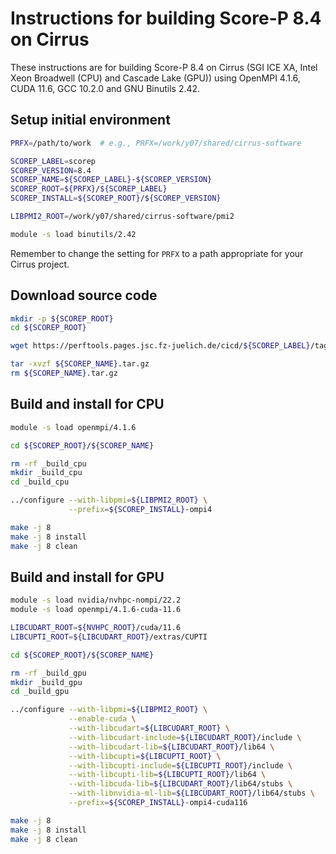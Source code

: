 Instructions for building Score-P 8.4 on Cirrus
===============================================

These instructions are for building Score-P 8.4 on Cirrus (SGI ICE XA, Intel Xeon Broadwell (CPU) and Cascade Lake (GPU))
using OpenMPI 4.1.6, CUDA 11.6, GCC 10.2.0 and GNU Binutils 2.42.


Setup initial environment
-------------------------

```bash
PRFX=/path/to/work  # e.g., PRFX=/work/y07/shared/cirrus-software

SCOREP_LABEL=scorep
SCOREP_VERSION=8.4
SCOREP_NAME=${SCOREP_LABEL}-${SCOREP_VERSION}
SCOREP_ROOT=${PRFX}/${SCOREP_LABEL}
SCOREP_INSTALL=${SCOREP_ROOT}/${SCOREP_VERSION}

LIBPMI2_ROOT=/work/y07/shared/cirrus-software/pmi2

module -s load binutils/2.42
```

Remember to change the setting for `PRFX` to a path appropriate for your Cirrus project.


Download source code
--------------------

```bash
mkdir -p ${SCOREP_ROOT}
cd ${SCOREP_ROOT}

wget https://perftools.pages.jsc.fz-juelich.de/cicd/${SCOREP_LABEL}/tags/${SCOREP_NAME}/${SCOREP_NAME}.tar.gz

tar -xvzf ${SCOREP_NAME}.tar.gz
rm ${SCOREP_NAME}.tar.gz
```


Build and install for CPU
-------------------------

```bash
module -s load openmpi/4.1.6

cd ${SCOREP_ROOT}/${SCOREP_NAME}

rm -rf _build_cpu
mkdir _build_cpu
cd _build_cpu

../configure --with-libpmi=${LIBPMI2_ROOT} \
             --prefix=${SCOREP_INSTALL}-ompi4

make -j 8
make -j 8 install
make -j 8 clean
```


Build and install for GPU
-------------------------

```bash
module -s load nvidia/nvhpc-nompi/22.2
module -s load openmpi/4.1.6-cuda-11.6

LIBCUDART_ROOT=${NVHPC_ROOT}/cuda/11.6
LIBCUPTI_ROOT=${LIBCUDART_ROOT}/extras/CUPTI

cd ${SCOREP_ROOT}/${SCOREP_NAME}

rm -rf _build_gpu
mkdir _build_gpu
cd _build_gpu

../configure --with-libpmi=${LIBPMI2_ROOT} \
             --enable-cuda \
             --with-libcudart=${LIBCUDART_ROOT} \
             --with-libcudart-include=${LIBCUDART_ROOT}/include \
             --with-libcudart-lib=${LIBCUDART_ROOT}/lib64 \
             --with-libcupti=${LIBCUPTI_ROOT} \
             --with-libcupti-include=${LIBCUPTI_ROOT}/include \
             --with-libcupti-lib=${LIBCUPTI_ROOT}/lib64 \
             --with-libcuda-lib=${LIBCUDART_ROOT}/lib64/stubs \
             --with-libnvidia-ml-lib=${LIBCUDART_ROOT}/lib64/stubs \
             --prefix=${SCOREP_INSTALL}-ompi4-cuda116

make -j 8
make -j 8 install
make -j 8 clean
```
